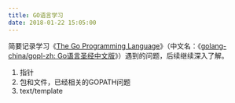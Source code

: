 ```yaml
---
title: GO语言学习
date: 2018-01-22 15:05:00
---
```


简要记录学习《[The Go Programming Language](http://www.gopl.io/)》（中文名：《[golang-china/gopl-zh: Go语言圣经中文版](https://github.com/golang-china/gopl-zh)》）遇到的问题，后续继续深入了解。

1. 指针
2. 包和文件，已经相关的GOPATH问题
3. text/template​

